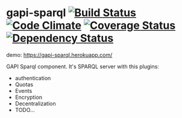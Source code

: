 gapi-sparql [![Build Status](https://travis-ci.org/pirati-cz/gapi-sparql.svg)](https://travis-ci.org/pirati-cz/gapi-sparql) [![Code Climate](https://codeclimate.com/github/pirati-cz/gapi-sparql/badges/gpa.svg)](https://codeclimate.com/github/pirati-cz/gapi-sparql) [![Coverage Status](https://coveralls.io/repos/pirati-cz/gapi-sparql/badge.png?branch=master)](https://coveralls.io/r/pirati-cz/gapi-sparql?branch=master) [![Dependency Status](https://david-dm.org/pirati-cz/gapi-sparql.svg)](https://david-dm.org/pirati-cz/gapi-sparql)
===========
demo: https://gapi-sparql.herokuapp.com/

GAPI Sparql component. It's SPARQL server with this plugins:

  * authentication
  * Quotas
  * Events
  * Encryption
  * Decentralization
  * TODO...